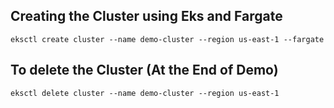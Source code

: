 ## Creating the Cluster using Eks and Fargate

```
eksctl create cluster --name demo-cluster --region us-east-1 --fargate
```

## To delete the Cluster (At the End of Demo)

```
eksctl delete cluster --name demo-cluster --region us-east-1
```
